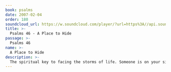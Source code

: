 ```yaml
---
book: psalms
date: 2007-02-04
order: 180
soundcloud_url: https://w.soundcloud.com/player/?url=https%3A//api.soundcloud.com/tracks/
title: >-
  Psalms 46 - A Place to Hide
passage: >-
  Psalms 46
name: >-
  A Place to Hide
description: >-
  The spiritual key to facing the storms of life. Someone is on your side.
---
```


